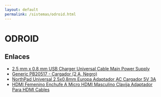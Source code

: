 ```yaml
---
layout: default
permalink: /sistemas/odroid.html
---
```


# ODROID

## Enlaces

* [2.5 mm x 0.8 mm USB Charger Universal Cable Main Power Supply](http://www.amazon.co.uk/Charger-Universal-Supply-Android-Tablet/dp/B00JPN0SJG)
* [Generic PB20517 - Cargador (2 A, Negro)](http://www.amazon.es/Desconocido-PB20517-Generic-Cargador-Negro/dp/B00ET2VWGQ/ref=sr_1_4?ie=UTF8&qid=1419372446&sr=8-4&keywords=cargador+tablet+2%2C5)
* [NorthPad Universal 2,5x0,8mm Europa Adaptador AC Cargador 5V 3A](http://www.amazon.es/NorthPad-Universal-Adaptador-Cargador-Android/dp/B00CLC36LU/ref=sr_1_2?ie=UTF8&qid=1419372446&sr=8-2&keywords=cargador+tablet+2%2C5)
* [HDMI Femenino Enchufe A Micro HDMI Masculino Clavija Adaptador Para HDMI Cables](http://www.amazon.es/Femenino-Enchufe-Masculino-Clavija-Adaptador/dp/B00DI8Q6PO/ref=sr_1_3?ie=UTF8&qid=1419372325&sr=8-3&keywords=micro+hdmi)
